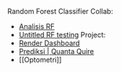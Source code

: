 Random Forest Classifier
Collab:
- [Analisis RF](https://colab.research.google.com/drive/1EYyXUXSPtEul0LiWgiVmp4az2u_HOfBF?usp=sharing#scrollTo=G4QDmSaLRQsA)
- [Untitled RF testing](https://colab.research.google.com/drive/10NcH0hOmuVCDoGYSi6QiMvkIZu0BLrXZ?usp=sharing#scrollTo=Y4sAShIczCCi)
Project:
- [Render Dashboard](https://dashboard.render.com/web/srv-cr7o2jlumphs73aetpfg/deploys/dep-cr7o4r3v2p9s73f67dr0?r=2024-08-28%4020%3A01%3A56%7E2024-08-28%4020%3A11%3A08)
- [Prediksi | Quanta Quire](https://rf-classifierapp.onrender.com/)
- [[Optometri]]


